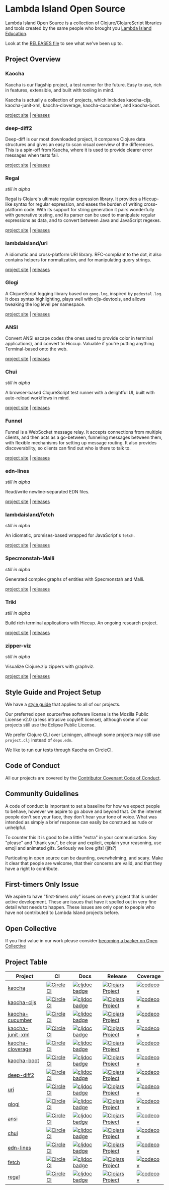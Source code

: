 # Lambda Island Open Source

Lambda Island Open Source is a collection of Clojure/ClojureScript libraries and
tools created by the same people who brought you [Lambda Island
Education](https://lambdaisland.com).

Look at the [RELEASES file](RELEASES.md) to see what we've been up to.

## Project Overview

### Kaocha

Kaocha is our flagship project, a test runner for the future. Easy to use, rich
in features, extensible, and built with tooling in mind.

Kaocha is actually a collection of projects, which includes kaocha-cljs,
kaocha-junit-xml, kaocha-cloverage, kaocha-cucumber, and kaocha-boot.

[project site](https://github.com/lambdaisland/kaocha) | [releases](https://github.com/lambdaisland/kaocha/releases)

### deep-diff2

Deep-diff is our most downloaded project, it compares Clojure data structures
and gives an easy to scan visual overview of the differences. This is a spin-off
from Kaocha, where it is used to provide clearer error messages when tests fail.

[project site](https://github.com/lambdaisland/deep-diff2) | [releases](https://github.com/lambdaisland/deep-diff2/releases)

### Regal

_still in alpha_

Regal is Clojure's ultimate regular expression library. It provides a
Hiccup-like syntax for regular expression, and eases the burden of writing
cross-platform code. With its support for string generation it pairs wonderfully
with generative testing, and its parser can be used to manipulate regular
expressions as data, and to convert between Java and JavaScript regexes.

[project site](https://github.com/lambdaisland/regal) | [releases](https://github.com/lambdaisland/regal/releases)

### lambdaisland/uri

A idiomatic and cross-platform URI library. RFC-compliant to the dot, it also
contains helpers for normalization, and for manipulating query strings.

[project site](https://github.com/lambdaisland/uri) | [releases](https://github.com/lambdaisland/uri/releases)

### Glogi

A ClojureScript logging library based on `goog.log`, inspired by `pedestal.log`.
It does syntax highlighting, plays well with cljs-devtools, and allows tweaking
the log level per namespace.

[project site](https://github.com/lambdaisland/glogi) | [releases](https://github.com/lambdaisland/glogi/releases)

### ANSI

Convert ANSI escape codes (the ones used to provide color in terminal
applications), and convert to Hiccup. Valuable if you're putting anything
Terminal-based onto the web.

[project site](https://github.com/lambdaisland/ansi) | [releases](https://github.com/lambdaisland/ansi/releases)

### Chui

_still in alpha_

A browser-based ClojureScript test runner with a delightful UI, built with
auto-reload workflows in mind.

[project site](https://github.com/lambdaisland/chui) | [releases](https://github.com/lambdaisland/chui/releases)

### Funnel

Funnel is a WebSocket message relay. It accepts connections from multiple
clients, and then acts as a go-between, funneling messages between them, with
flexible mechanisms for setting up message routing. It also provides
discoverability, so clients can find out who is there to talk to.

[project site](https://github.com/lambdaisland/funnel) | [releases](https://github.com/lambdaisland/funnel/releases)

### edn-lines

_still in alpha_

Read/write newline-separated EDN files.

[project site](https://github.com/lambdaisland/edn-lines) | [releases](https://github.com/lambdaisland/edn-lines/releases)

### lambdaisland/fetch

_still in alpha_

An idiomatic, promises-based wrapped for JavaScript's `fetch`.

[project site](https://github.com/lambdaisland/fetch) | [releases](https://github.com/lambdaisland/fetch/releases)

### Specmonstah-Malli

_still in alpha_

Generated complex graphs of entities with Specmonstah and Malli.

[project site](https://github.com/lambdaisland/specmonstah-malli) | [releases](https://github.com/lambdaisland/specmonstah-malli/releases)

### Trikl

_still in alpha_

Build rich terminal applications with Hiccup. An ongoing research project.

[project site](https://github.com/lambdaisland/trikl) | [releases](https://github.com/lambdaisland/trikl/releases)

### zipper-viz

_still in alpha_

Visualize Clojure.zip zippers with graphviz.

[project site](https://github.com/lambdaisland/zipper-viz) | [releases](https://github.com/lambdaisland/zipper-viz/releases)

## Style Guide and Project Setup

We have a [style guide](https://nextjournal.com/lambdaisland/clojure-style-guide) that applies to all of our projects.

Our preferred open source/free software license is the Mozilla Public License
v2.0 (a less intrusive copyleft license), although some of our projects still
use the Eclipse Public License.

We prefer Clojure CLI over Leiningen, although some projects may still use
`project.clj` instead of `deps.edn`.

We like to run our tests through Kaocha on CircleCI.

## Code of Conduct

All our projects are covered by the [Contributor Covenant Code of Conduct](https://www.contributor-covenant.org/version/2/0/code_of_conduct.txt).

## Community Guidelines

A code of conduct is important to set a baseline for how we expect people to
behave, however we aspire to go above and beyond that. On the internet people
don't see your face, they don't hear your tone of voice. What was intended as
simply a brief response can easily be construed as rude or unhelpful.

To counter this it is good to be a little "extra" in your communication. Say
"please" and "thank you", be clear and explicit, explain your reasoning, use
emoji and animated gifs. Seriously we love gifs! (jifs?)

Particating in open source can be daunting, overwhelming, and scary. Make it
clear that people are welcome, that their concerns are valid, and that they have
a right to contribute.

## First-timers Only Issue

We aspire to have "first-timers only" issues on every project that is under
active development. These are issues that have it spelled out in very fine
detail what needs to happen. These issues are only open to people who have not
contributed to Lambda Island projects before.

## Open Collective

If you find value in our work please consider [becoming a backer on Open Collective](http://opencollective.com/lambda-island#section-contribute)

## Project Table

<!-- projects -->
| Project | CI | Docs | Release | Coverage |
|---------|----|------|---------|----------|
| [kaocha](https://github.com/lambdaisland/kaocha) | [![CircleCI](https://circleci.com/gh/lambdaisland/kaocha.svg?style=svg)](https://circleci.com/gh/lambdaisland/kaocha) | [![cljdoc badge](https://cljdoc.org/badge/lambdaisland/kaocha)](https://cljdoc.org/d/lambdaisland/kaocha) | [![Clojars Project](https://img.shields.io/clojars/v/lambdaisland/kaocha.svg)](https://clojars.org/lambdaisland/kaocha) | [![codecov](https://codecov.io/gh/lambdaisland/kaocha/branch/master/graph/badge.svg)](https://codecov.io/gh/lambdaisland/kaocha) |
| [kaocha-cljs](https://github.com/lambdaisland/kaocha-cljs) | [![CircleCI](https://circleci.com/gh/lambdaisland/kaocha-cljs.svg?style=svg)](https://circleci.com/gh/lambdaisland/kaocha-cljs) | [![cljdoc badge](https://cljdoc.org/badge/lambdaisland/kaocha-cljs)](https://cljdoc.org/d/lambdaisland/kaocha-cljs) | [![Clojars Project](https://img.shields.io/clojars/v/lambdaisland/kaocha-cljs.svg)](https://clojars.org/lambdaisland/kaocha-cljs) | [![codecov](https://codecov.io/gh/lambdaisland/kaocha-cljs/branch/master/graph/badge.svg)](https://codecov.io/gh/lambdaisland/kaocha-cljs) |
| [kaocha-cucumber](https://github.com/lambdaisland/kaocha-cucumber) | [![CircleCI](https://circleci.com/gh/lambdaisland/kaocha-cucumber.svg?style=svg)](https://circleci.com/gh/lambdaisland/kaocha-cucumber) | [![cljdoc badge](https://cljdoc.org/badge/lambdaisland/kaocha-cucumber)](https://cljdoc.org/d/lambdaisland/kaocha-cucumber) | [![Clojars Project](https://img.shields.io/clojars/v/lambdaisland/kaocha-cucumber.svg)](https://clojars.org/lambdaisland/kaocha-cucumber) | [![codecov](https://codecov.io/gh/lambdaisland/kaocha-cucumber/branch/master/graph/badge.svg)](https://codecov.io/gh/lambdaisland/kaocha-cucumber) |
| [kaocha-junit-xml](https://github.com/lambdaisland/kaocha-junit-xml) | [![CircleCI](https://circleci.com/gh/lambdaisland/kaocha-junit-xml.svg?style=svg)](https://circleci.com/gh/lambdaisland/kaocha-junit-xml) | [![cljdoc badge](https://cljdoc.org/badge/lambdaisland/kaocha-junit-xml)](https://cljdoc.org/d/lambdaisland/kaocha-junit-xml) | [![Clojars Project](https://img.shields.io/clojars/v/lambdaisland/kaocha-junit-xml.svg)](https://clojars.org/lambdaisland/kaocha-junit-xml) | [![codecov](https://codecov.io/gh/lambdaisland/kaocha-junit-xml/branch/master/graph/badge.svg)](https://codecov.io/gh/lambdaisland/kaocha-junit-xml) |
| [kaocha-cloverage](https://github.com/lambdaisland/kaocha-cloverage) | [![CircleCI](https://circleci.com/gh/lambdaisland/kaocha-cloverage.svg?style=svg)](https://circleci.com/gh/lambdaisland/kaocha-cloverage) | [![cljdoc badge](https://cljdoc.org/badge/lambdaisland/kaocha-cloverage)](https://cljdoc.org/d/lambdaisland/kaocha-cloverage) | [![Clojars Project](https://img.shields.io/clojars/v/lambdaisland/kaocha-cloverage.svg)](https://clojars.org/lambdaisland/kaocha-cloverage) | [![codecov](https://codecov.io/gh/lambdaisland/kaocha-cloverage/branch/master/graph/badge.svg)](https://codecov.io/gh/lambdaisland/kaocha-cloverage) |
| [kaocha-boot](https://github.com/lambdaisland/kaocha-boot) | [![CircleCI](https://circleci.com/gh/lambdaisland/kaocha-boot.svg?style=svg)](https://circleci.com/gh/lambdaisland/kaocha-boot) | [![cljdoc badge](https://cljdoc.org/badge/lambdaisland/kaocha-boot)](https://cljdoc.org/d/lambdaisland/kaocha-boot) | [![Clojars Project](https://img.shields.io/clojars/v/lambdaisland/kaocha-boot.svg)](https://clojars.org/lambdaisland/kaocha-boot) | [![codecov](https://codecov.io/gh/lambdaisland/kaocha-boot/branch/master/graph/badge.svg)](https://codecov.io/gh/lambdaisland/kaocha-boot) |
| [deep-diff2](https://github.com/lambdaisland/deep-diff2) | [![CircleCI](https://circleci.com/gh/lambdaisland/deep-diff2.svg?style=svg)](https://circleci.com/gh/lambdaisland/deep-diff2) | [![cljdoc badge](https://cljdoc.org/badge/lambdaisland/deep-diff2)](https://cljdoc.org/d/lambdaisland/deep-diff2) | [![Clojars Project](https://img.shields.io/clojars/v/lambdaisland/deep-diff2.svg)](https://clojars.org/lambdaisland/deep-diff2) | [![codecov](https://codecov.io/gh/lambdaisland/deep-diff2/branch/master/graph/badge.svg)](https://codecov.io/gh/lambdaisland/deep-diff2) |
| [uri](https://github.com/lambdaisland/uri) | [![CircleCI](https://circleci.com/gh/lambdaisland/uri.svg?style=svg)](https://circleci.com/gh/lambdaisland/uri) | [![cljdoc badge](https://cljdoc.org/badge/lambdaisland/uri)](https://cljdoc.org/d/lambdaisland/uri) | [![Clojars Project](https://img.shields.io/clojars/v/lambdaisland/uri.svg)](https://clojars.org/lambdaisland/uri) | [![codecov](https://codecov.io/gh/lambdaisland/uri/branch/master/graph/badge.svg)](https://codecov.io/gh/lambdaisland/uri) |
| [glogi](https://github.com/lambdaisland/glogi) | [![CircleCI](https://circleci.com/gh/lambdaisland/glogi.svg?style=svg)](https://circleci.com/gh/lambdaisland/glogi) | [![cljdoc badge](https://cljdoc.org/badge/lambdaisland/glogi)](https://cljdoc.org/d/lambdaisland/glogi) | [![Clojars Project](https://img.shields.io/clojars/v/lambdaisland/glogi.svg)](https://clojars.org/lambdaisland/glogi) | [![codecov](https://codecov.io/gh/lambdaisland/glogi/branch/master/graph/badge.svg)](https://codecov.io/gh/lambdaisland/glogi) |
| [ansi](https://github.com/lambdaisland/ansi) | [![CircleCI](https://circleci.com/gh/lambdaisland/ansi.svg?style=svg)](https://circleci.com/gh/lambdaisland/ansi) | [![cljdoc badge](https://cljdoc.org/badge/lambdaisland/ansi)](https://cljdoc.org/d/lambdaisland/ansi) | [![Clojars Project](https://img.shields.io/clojars/v/lambdaisland/ansi.svg)](https://clojars.org/lambdaisland/ansi) | [![codecov](https://codecov.io/gh/lambdaisland/ansi/branch/master/graph/badge.svg)](https://codecov.io/gh/lambdaisland/ansi) |
| [chui](https://github.com/lambdaisland/chui) | [![CircleCI](https://circleci.com/gh/lambdaisland/chui.svg?style=svg)](https://circleci.com/gh/lambdaisland/chui) | [![cljdoc badge](https://cljdoc.org/badge/lambdaisland/chui)](https://cljdoc.org/d/lambdaisland/chui) | [![Clojars Project](https://img.shields.io/clojars/v/lambdaisland/chui.svg)](https://clojars.org/lambdaisland/chui) | [![codecov](https://codecov.io/gh/lambdaisland/chui/branch/master/graph/badge.svg)](https://codecov.io/gh/lambdaisland/chui) |
| [edn-lines](https://github.com/lambdaisland/edn-lines) | [![CircleCI](https://circleci.com/gh/lambdaisland/edn-lines.svg?style=svg)](https://circleci.com/gh/lambdaisland/edn-lines) | [![cljdoc badge](https://cljdoc.org/badge/lambdaisland/edn-lines)](https://cljdoc.org/d/lambdaisland/edn-lines) | [![Clojars Project](https://img.shields.io/clojars/v/lambdaisland/edn-lines.svg)](https://clojars.org/lambdaisland/edn-lines) | [![codecov](https://codecov.io/gh/lambdaisland/edn-lines/branch/master/graph/badge.svg)](https://codecov.io/gh/lambdaisland/edn-lines) |
| [fetch](https://github.com/lambdaisland/fetch) | [![CircleCI](https://circleci.com/gh/lambdaisland/fetch.svg?style=svg)](https://circleci.com/gh/lambdaisland/fetch) | [![cljdoc badge](https://cljdoc.org/badge/lambdaisland/fetch)](https://cljdoc.org/d/lambdaisland/fetch) | [![Clojars Project](https://img.shields.io/clojars/v/lambdaisland/fetch.svg)](https://clojars.org/lambdaisland/fetch) | [![codecov](https://codecov.io/gh/lambdaisland/fetch/branch/master/graph/badge.svg)](https://codecov.io/gh/lambdaisland/fetch) |
| [regal](https://github.com/lambdaisland/regal) | [![CircleCI](https://circleci.com/gh/lambdaisland/regal.svg?style=svg)](https://circleci.com/gh/lambdaisland/regal) | [![cljdoc badge](https://cljdoc.org/badge/lambdaisland/regal)](https://cljdoc.org/d/lambdaisland/regal) | [![Clojars Project](https://img.shields.io/clojars/v/lambdaisland/regal.svg)](https://clojars.org/lambdaisland/regal) | [![codecov](https://codecov.io/gh/lambdaisland/regal/branch/master/graph/badge.svg)](https://codecov.io/gh/lambdaisland/regal) |
<!-- /projects -->
